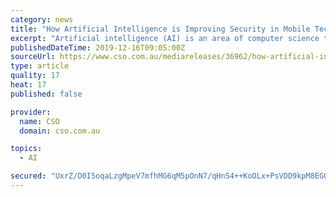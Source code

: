 ```yaml
---
category: news
title: "How Artificial Intelligence is Improving Security in Mobile Technology?"
excerpt: "Artificial intelligence (AI) is an area of computer science that emphasizes the creation of intelligent machines that work and react like humans. The industrial professional survey on the “Global Mobile Artificial Intelligence Market | Forecast 2020-2029” attempts to provide significant and detailed insights into the current market scenario ..."
publishedDateTime: 2019-12-16T09:05:00Z
sourceUrl: https://www.cso.com.au/mediareleases/36962/how-artificial-intelligence-is-improving-security/
type: article
quality: 17
heat: 17
published: false

provider:
  name: CSO
  domain: cso.com.au

topics:
  - AI

secured: "UxrZ/D0I5oqaLzgMpeV7mfhMG6qM5pOnN7/qHnS4++KoOLx+PsVDD9kpM8EGOMITVqrUGC+xrdCLBJoPZIbwaM3qCf5nHcqyDlyZppFVWYk+bqapG9NNuMSabZZ5w+g2DYUMdzzBuRnHtmpzOV0sSe6SJXqVmSvawAzFtUbtIUeBv6+YwPmUbrjf4L12SOBop2GDB1f0Sj3rIEoaDEpT5c0YUBmBwk3q9nT3S83eFTYComT6XaWRn3Rwhg4/FdIDT1sllj1Jflm+wC553RlMZg==;B8aZ8wyQy5dqzlX+X6LqHg=="
---
```


